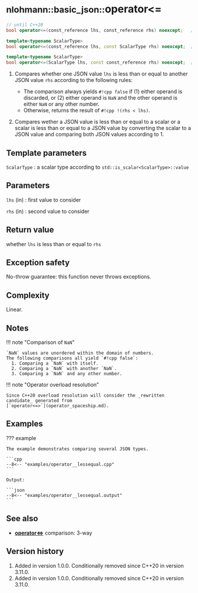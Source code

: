 # <small>nlohmann::basic_json::</small>operator<=

```cpp
// until C++20
bool operator<=(const_reference lhs, const_reference rhs) noexcept;   // (1)

template<typename ScalarType>
bool operator<=(const_reference lhs, const ScalarType rhs) noexcept;  // (2)

template<typename ScalarType>
bool operator<=(ScalarType lhs, const const_reference rhs) noexcept;  // (2)
```

1. Compares whether one JSON value `lhs` is less than or equal to another JSON value `rhs`
   according to the following rules:
    - The comparison always yields `#!cpp false` if (1) either operand is discarded, or (2) either
      operand is `NaN` and the other operand is either `NaN` or any other number.
    - Otherwise, returns the result of `#!cpp !(rhs < lhs)`.

1. Compares wether a JSON value is less than or equal to a scalar or a scalar is less than or equal
   to a JSON value by converting the scalar to a JSON value and comparing both JSON values according
   to 1.

## Template parameters

`ScalarType`
:   a scalar type according to `std::is_scalar<ScalarType>::value`

## Parameters

`lhs` (in)
:   first value to consider 

`rhs` (in)
:   second value to consider 

## Return value

whether `lhs` is less than or equal to `rhs`

## Exception safety

No-throw guarantee: this function never throws exceptions.

## Complexity

Linear.

## Notes

!!! note "Comparison of `NaN`"

    `NaN` values are unordered within the domain of numbers.
    The following comparisons all yield `#!cpp false`:
      1. Comparing a `NaN` with itself.
      2. Comparing a `NaN` with another `NaN`.
      3. Comparing a `NaN` and any other number.

!!! note "Operator overload resolution"

    Since C++20 overload resolution will consider the _rewritten candidate_ generated from
    [`operator<=>`](operator_spaceship.md).

## Examples

??? example

    The example demonstrates comparing several JSON types.
        
    ```cpp
    --8<-- "examples/operator__lessequal.cpp"
    ```
    
    Output:
    
    ```json
    --8<-- "examples/operator__lessequal.output"
    ```

## See also

- [**operator<=>**](operator_spaceship.md) comparison: 3-way

## Version history

1. Added in version 1.0.0. Conditionally removed since C++20 in version 3.11.0.
2. Added in version 1.0.0. Conditionally removed since C++20 in version 3.11.0.
